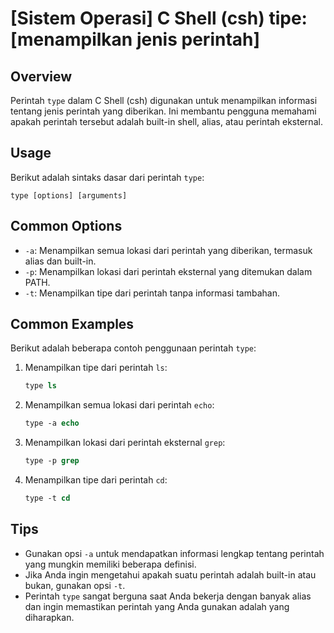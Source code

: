 # [Sistem Operasi] C Shell (csh) tipe: [menampilkan jenis perintah]

## Overview
Perintah `type` dalam C Shell (csh) digunakan untuk menampilkan informasi tentang jenis perintah yang diberikan. Ini membantu pengguna memahami apakah perintah tersebut adalah built-in shell, alias, atau perintah eksternal.

## Usage
Berikut adalah sintaks dasar dari perintah `type`:

```
type [options] [arguments]
```

## Common Options
- `-a`: Menampilkan semua lokasi dari perintah yang diberikan, termasuk alias dan built-in.
- `-p`: Menampilkan lokasi dari perintah eksternal yang ditemukan dalam PATH.
- `-t`: Menampilkan tipe dari perintah tanpa informasi tambahan.

## Common Examples
Berikut adalah beberapa contoh penggunaan perintah `type`:

1. Menampilkan tipe dari perintah `ls`:
   ```csh
   type ls
   ```

2. Menampilkan semua lokasi dari perintah `echo`:
   ```csh
   type -a echo
   ```

3. Menampilkan lokasi dari perintah eksternal `grep`:
   ```csh
   type -p grep
   ```

4. Menampilkan tipe dari perintah `cd`:
   ```csh
   type -t cd
   ```

## Tips
- Gunakan opsi `-a` untuk mendapatkan informasi lengkap tentang perintah yang mungkin memiliki beberapa definisi.
- Jika Anda ingin mengetahui apakah suatu perintah adalah built-in atau bukan, gunakan opsi `-t`.
- Perintah `type` sangat berguna saat Anda bekerja dengan banyak alias dan ingin memastikan perintah yang Anda gunakan adalah yang diharapkan.